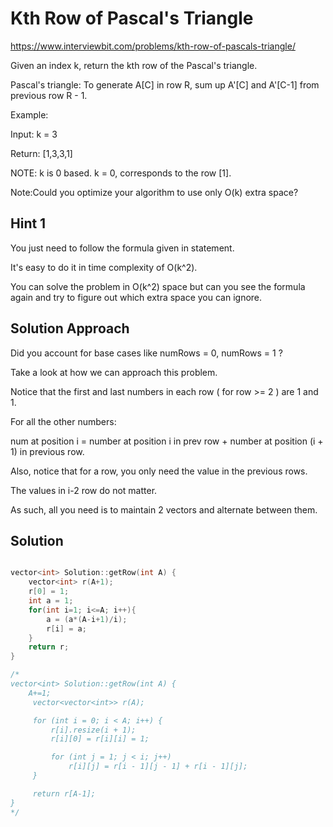 # Kth Row of Pascal's Triangle

https://www.interviewbit.com/problems/kth-row-of-pascals-triangle/

Given an index k, return the kth row of the Pascal's triangle.

Pascal's triangle: To generate A[C] in row R, sum up A'[C] and A'[C-1] from previous row R - 1.

Example:

Input: k = 3

Return: [1,3,3,1]

NOTE: k is 0 based. k = 0, corresponds to the row [1]. 

Note:Could you optimize your algorithm to use only O(k) extra space?

## Hint 1

You just need to follow the formula given in statement.

It's easy to do it in time complexity of O(k^2).

You can solve the problem in O(k^2) space but can you see the formula again and try to figure out which extra space you can ignore.

## Solution Approach

Did you account for base cases like numRows = 0, numRows = 1 ?

Take a look at how we can approach this problem.

Notice that the first and last numbers in each row ( for row >= 2 ) are 1 and 1.

For all the other numbers:

num at position i = number at position i in prev row + number at position (i + 1) in previous row.

Also, notice that for a row, you only need the value in the previous rows.

The values in i-2 row do not matter.

As such, all you need is to maintain 2 vectors and alternate between them.


## Solution

```cpp

vector<int> Solution::getRow(int A) {
    vector<int> r(A+1);
    r[0] = 1;
    int a = 1;
    for(int i=1; i<=A; i++){
        a = (a*(A-i+1)/i);
        r[i] = a;
    }
    return r;
}

/*
vector<int> Solution::getRow(int A) {
    A+=1;
     vector<vector<int>> r(A);

     for (int i = 0; i < A; i++) {
         r[i].resize(i + 1);
         r[i][0] = r[i][i] = 1;

         for (int j = 1; j < i; j++)
             r[i][j] = r[i - 1][j - 1] + r[i - 1][j];
     }

     return r[A-1];
}
*/
```
